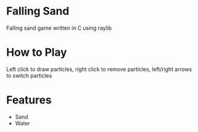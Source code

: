 # Falling Sand
Falling sand game written in C using raylib

# How to Play
Left click to draw particles, right click to remove particles, left/right arrows
to switch particles

# Features
* Sand
* Water
